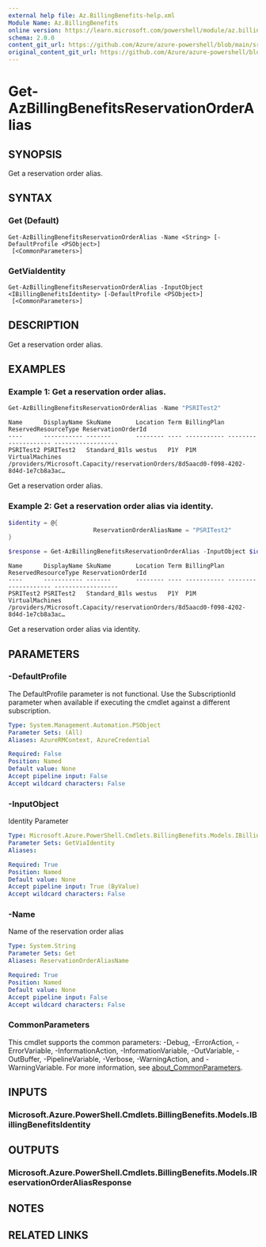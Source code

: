 ```yaml
---
external help file: Az.BillingBenefits-help.xml
Module Name: Az.BillingBenefits
online version: https://learn.microsoft.com/powershell/module/az.billingbenefits/get-azbillingbenefitsreservationorderalias
schema: 2.0.0
content_git_url: https://github.com/Azure/azure-powershell/blob/main/src/BillingBenefits/BillingBenefits/help/Get-AzBillingBenefitsReservationOrderAlias.md
original_content_git_url: https://github.com/Azure/azure-powershell/blob/main/src/BillingBenefits/BillingBenefits/help/Get-AzBillingBenefitsReservationOrderAlias.md
---
```


# Get-AzBillingBenefitsReservationOrderAlias

## SYNOPSIS
Get a reservation order alias.

## SYNTAX

### Get (Default)
```
Get-AzBillingBenefitsReservationOrderAlias -Name <String> [-DefaultProfile <PSObject>]
 [<CommonParameters>]
```

### GetViaIdentity
```
Get-AzBillingBenefitsReservationOrderAlias -InputObject <IBillingBenefitsIdentity> [-DefaultProfile <PSObject>]
 [<CommonParameters>]
```

## DESCRIPTION
Get a reservation order alias.

## EXAMPLES

### Example 1: Get a reservation order alias.
```powershell
Get-AzBillingBenefitsReservationOrderAlias -Name "PSRITest2"
```

```output
Name      DisplayName SkuName       Location Term BillingPlan ReservedResourceType ReservationOrderId
----      ----------- -------       -------- ---- ----------- -------------------- ------------------
PSRITest2 PSRITest2   Standard_B1ls westus   P1Y  P1M         VirtualMachines      /providers/Microsoft.Capacity/reservationOrders/8d5aacd0-f098-4202-8d4d-1e7cb8a3ac…
```

Get a reservation order alias.

### Example 2: Get a reservation order alias via identity.
```powershell
$identity = @{
                        ReservationOrderAliasName = "PSRITest2"
}

$response = Get-AzBillingBenefitsReservationOrderAlias -InputObject $identity
```

```output
Name      DisplayName SkuName       Location Term BillingPlan ReservedResourceType ReservationOrderId
----      ----------- -------       -------- ---- ----------- -------------------- ------------------
PSRITest2 PSRITest2   Standard_B1ls westus   P1Y  P1M         VirtualMachines      /providers/Microsoft.Capacity/reservationOrders/8d5aacd0-f098-4202-8d4d-1e7cb8a3ac…
```

Get a reservation order alias via identity.

## PARAMETERS

### -DefaultProfile
The DefaultProfile parameter is not functional.
Use the SubscriptionId parameter when available if executing the cmdlet against a different subscription.

```yaml
Type: System.Management.Automation.PSObject
Parameter Sets: (All)
Aliases: AzureRMContext, AzureCredential

Required: False
Position: Named
Default value: None
Accept pipeline input: False
Accept wildcard characters: False
```

### -InputObject
Identity Parameter

```yaml
Type: Microsoft.Azure.PowerShell.Cmdlets.BillingBenefits.Models.IBillingBenefitsIdentity
Parameter Sets: GetViaIdentity
Aliases:

Required: True
Position: Named
Default value: None
Accept pipeline input: True (ByValue)
Accept wildcard characters: False
```

### -Name
Name of the reservation order alias

```yaml
Type: System.String
Parameter Sets: Get
Aliases: ReservationOrderAliasName

Required: True
Position: Named
Default value: None
Accept pipeline input: False
Accept wildcard characters: False
```

### CommonParameters
This cmdlet supports the common parameters: -Debug, -ErrorAction, -ErrorVariable, -InformationAction, -InformationVariable, -OutVariable, -OutBuffer, -PipelineVariable, -Verbose, -WarningAction, and -WarningVariable. For more information, see [about_CommonParameters](http://go.microsoft.com/fwlink/?LinkID=113216).

## INPUTS

### Microsoft.Azure.PowerShell.Cmdlets.BillingBenefits.Models.IBillingBenefitsIdentity

## OUTPUTS

### Microsoft.Azure.PowerShell.Cmdlets.BillingBenefits.Models.IReservationOrderAliasResponse

## NOTES

## RELATED LINKS
